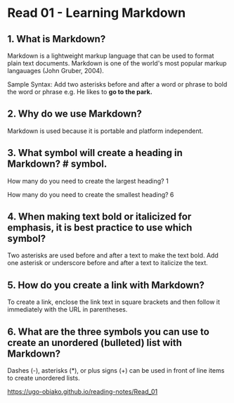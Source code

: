 # Read 01 - Learning Markdown
## 1. What is Markdown?
Markdown is a lightweight markup language that can be used to format plain text documents. Markdown is one of the world's most popular markup langauages (John Gruber, 2004).

Sample Syntax: Add two asterisks before and after a word or phrase to bold the word or phrase e.g.
He likes to **go to the park.**

## 2. Why do we use Markdown? 
Markdown is used because it is portable and platform independent. 
## 3. What symbol will create a heading in Markdown? # symbol. 
How many do you need to create the largest heading? 1

How many do you need to create the smallest heading? 6

## 4. When making text bold or italicized for emphasis, it is best practice to use which symbol? 
Two asterisks are used before and after a text to make the text bold. Add one asterisk or underscore before and after a text to italicize the text. 

## 5. How do you create a link with Markdown?
To create a link, enclose the link text in square brackets and then follow it immediately with the URL in parentheses.

## 6. What are the three symbols you can use to create an unordered (bulleted) list with Markdown?
Dashes (-), asterisks (*), or plus signs (+) can be used in front of line items to create unordered lists. 



https://ugo-obiako.github.io/reading-notes/Read_01
